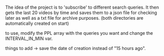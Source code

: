 The idea of the project is to 'subscribe' to different search queries.
It then gets the last 20 videos by time and saves them to a json file for checking later as well as a txt file for archive purposes.
(both directories are automatically created on start)

to use, modify the PPL array with the queries you want and change the INTERVAL_IN_MIN var.

things to add -> save the date of creation instead of "15 hours ago".
